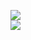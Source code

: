 [![](https://img.shields.io/badge/Made%20With-Github%20Spray-lightgrey.svg?style=for-the-badge&logo=github)](https://github.com/Annihil/github-spray#26217)  
[![](https://i.imgur.com/2DrTn0Z.gif)](https://github.com/Annihil/github-spray)